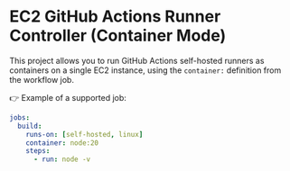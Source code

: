 # EC2 GitHub Actions Runner Controller (Container Mode)

This project allows you to run GitHub Actions self-hosted runners as containers on a single EC2 instance, using the `container:` definition from the workflow job.

👉 Example of a supported job:

```yaml
jobs:
  build:
    runs-on: [self-hosted, linux]
    container: node:20
    steps:
      - run: node -v
